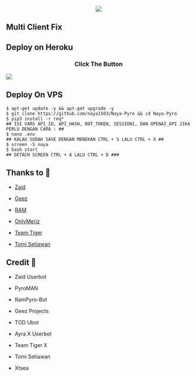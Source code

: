 <p align="center">

<img src="https://telegra.ph//file/75acabea0a9cc6679c2d4.jpg">

</p>

## Multi Client Fix


## Deploy on Heroku
<h3 align="center">Click The Button</h3>
<a href="https://dashboard.heroku.com/new?template=https://github.com/naya1503/Naya-Pyro"><img src="https://www.herokucdn.com/deploy/button.svg"></a>
</div>

## Deploy On VPS
```
$ apt-get update -y && apt-get upgrade -y
$ git clone https://github.com/naya1503/Naya-Pyro && cd Naya-Pyro
$ pip3 install -r req*
## ISI VARS API_ID, API_HASH, BOT_TOKEN, SESSION1, DAN OPENAI_API JIKA PERLU DENGAN CARA : ##
$ nano .env
## KALAU SUDAH SAVE DENGAN MENEKAN CTRL + S LALU CTRL + X ##
$ screen -S naya
$ bash start
## DETACH SCREEN CTRL + A LALU CTRL + D ###
```

## Thanks to 💖

- [Zaid](https://github.com/ITZ-ZAID)

- [Geez](https://t.me/GeezSupport)

- [RAM](https://t.me/ramsupportt)

- [OnlyMeriz](https://github.com/Onlymeriz)

- [Team Tiger](https://github.com/TeamTiger)

- [Tomi Setiawan](https://github.com/XtomiX)

## Credit 💖

- Zaid Userbot

- PyroMAN

- RamPyro-Bot

- Geez Projects

- TOD Ubot

- Ayra X Userbot

- Team Tiger X

- Tomi Setiawan

- Xtsea
